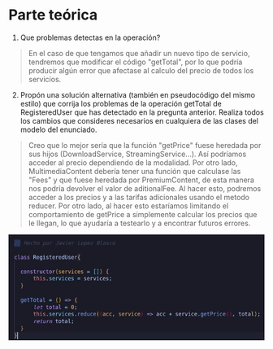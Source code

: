 # Parte teórica

 1. Que problemas detectas en la operación?
> En el caso de que tengamos que añadir un nuevo tipo de servicio, tendremos que modificar el código "getTotal", por lo que podría producir algún error que afectase al calculo del precio de todos los servicios.

 2. Propón una solución alternativa (también en pseudocódigo del mismo estilo) que corrija los problemas de la operación getTotal de RegisteredUser que has detectado en la pregunta anterior. Realiza todos los cambios que consideres necesarios en cualquiera de las clases del modelo del enunciado.

> Creo que lo mejor sería que la función "getPrice" fuese heredada por sus hijos (DownloadService, StreamingService...). Así podríamos acceder al precio dependiendo de la modalidad. Por otro lado, MultimediaContent debería tener una función que calculase las "Fees" y que fuese heredada por PremiumContent, de esta manera nos podría devolver el valor de aditionalFee. Al hacer esto, podremos acceder a los precios y a las tarifas adicionales usando el metodo reducer. Por otro lado, al hacer esto estaríamos limitando el comportamiento de getPrice a simplemente calcular los precios que le llegan, lo que ayudaría a testearlo y a encontrar futuros errores.

![Imagen ejercicio 2](./doc-resources/image.png)